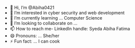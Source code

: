 - 👋 Hi, I’m @Abiha0421
- 👀 I’m interested in cyber security and web development
- 🌱 I’m currently learning ... Computer Science
- 💞️ I’m looking to collaborate on ...
- 📫 How to reach me- LinkedIn handle: Syeda Abiha Fatima
- 😄 Pronouns: ... She/her
- ⚡ Fun fact: ... I can cook 

<!---
Abiha0421/Abiha0421 is a ✨ special ✨ repository because its `README.md` (this file) appears on your GitHub profile.
You can click the Preview link to take a look at your changes.
--->
